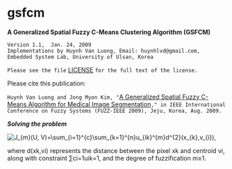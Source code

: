 # gsfcm
**A Generalized Spatial Fuzzy C-Means Clustering Algorithm (GSFCM)**

    Version 1.1,  Jan. 24, 2009
    Implementations by Huynh Van Luong, Email: huynhlvd@gmail.com,
    Embedded System Lab, University of Ulsan, Korea
    
   `Please see the file` [LICENSE](https://github.com/huynhlvd/gsfcm/blob/master/LICENSE.md) `for the full text of the license.`

Please cite this publication:

`Huynh Van Luong and Jong Myon Kim, "`[A Generalized Spatial Fuzzy C-Means Algorithm for Medical Image Segmentation](http://ieeexplore.ieee.org/xpls/abs_all.jsp?arnumber=5276878)`," in IEEE International Conference on Fuzzy Systems (FUZZ-IEEE 2009), Jeju, Korea, Aug. 2009.`
             
**_Solving the problem_**

<img src="https://latex.codecogs.com/svg.latex?J_{m}(U,&space;V)=\sum_{i=1}^{c}\sum_{k=1}^{n}u_{ik}^{m}d^{2}(x_{k},v_{i}),&space;" title="J_{m}(U, V)=\sum_{i=1}^{c}\sum_{k=1}^{n}u_{ik}^{m}d^{2}(x_{k},v_{i}), " />

where d(xk,vi) represents the distance between the pixel xk and centroid vi, along with constraint ∑ci=1uik=1, and the degree of fuzzification m≥1.
